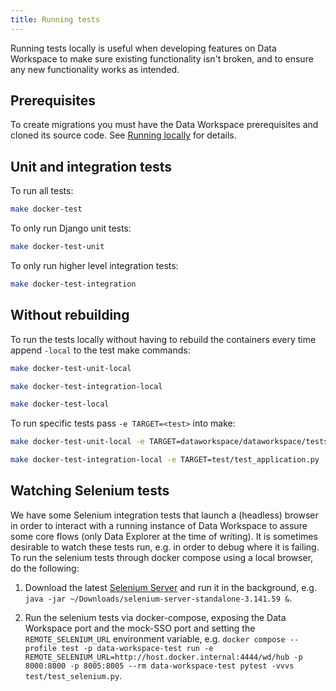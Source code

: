 ```yaml
---
title: Running tests
---
```


Running tests locally is useful when developing features on Data Workspace to make sure existing functionality isn't broken, and to ensure any new functionality works as intended.


## Prerequisites

To create migrations you must have the Data Workspace prerequisites and cloned its source code. See [Running locally](running-locally.md) for details.


## Unit and integration tests

To run all tests:

```bash
make docker-test
```

To only run Django unit tests:

```bash
make docker-test-unit
```

To only run higher level integration tests:

```bash
make docker-test-integration
```


## Without rebuilding

To run the tests locally without having to rebuild the containers every time append `-local` to the test make commands:

```bash
make docker-test-unit-local
```

```bash
make docker-test-integration-local
```

```bash
make docker-test-local
```

To run specific tests pass `-e TARGET=<test>` into make:

```bash
make docker-test-unit-local -e TARGET=dataworkspace/dataworkspace/tests/test_admin.py::TestCustomAdminSite::test_non_admin_access
```

```bash
make docker-test-integration-local -e TARGET=test/test_application.py
```


## Watching Selenium tests

We have some Selenium integration tests that launch a (headless) browser in order to interact with a running instance of Data Workspace to assure some core flows (only Data Explorer at the time of writing). It is sometimes desirable to watch these tests run, e.g. in order to debug where it is failing. To run the selenium tests through docker compose using a local browser, do the following:

1. Download the latest [Selenium Server](https://www.selenium.dev/downloads/) and run it in the background, e.g. `java -jar ~/Downloads/selenium-server-standalone-3.141.59 &`.

2. Run the selenium tests via docker-compose, exposing the Data Workspace port and the mock-SSO port and setting the `REMOTE_SELENIUM_URL` environment variable, e.g. `docker compose --profile test -p data-workspace-test run -e REMOTE_SELENIUM_URL=http://host.docker.internal:4444/wd/hub -p 8000:8000 -p 8005:8005 --rm data-workspace-test pytest -vvvs test/test_selenium.py`.

